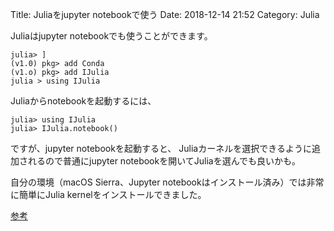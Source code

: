 Title: Juliaをjupyter notebookで使う
Date: 2018-12-14 21:52
Category: Julia

Juliaはjupyter notebookでも使うことができます。

```
julia> ]
(v1.0) pkg> add Conda
(v1.o) pkg> add IJulia
julia > using IJulia
```

Juliaからnotebookを起動するには、

```
julia> using IJulia
julia> IJulia.notebook()
```

ですが、jupyter notebookを起動すると、
Juliaカーネルを選択できるように追加されるので普通にjupyter notebookを開いてJuliaを選んでも良いかも。

自分の環境（macOS Sierra、Jupyter notebookはインストール済み）では非常に簡単にJulia kernelをインストールできました。

[参考](https://ystt.hatenablog.com/entry/2018/08/11/141132)

